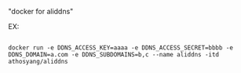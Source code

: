 "docker for aliddns" 

EX: 

<code>
docker run -e DDNS_ACCESS_KEY=aaaa -e DDNS_ACCESS_SECRET=bbbb -e DDNS_DOMAIN=a.com -e DDNS_SUBDOMAINS=b,c --name aliddns -itd athosyang/aliddns
</code>
